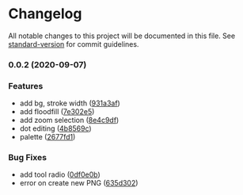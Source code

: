 # Changelog

All notable changes to this project will be documented in this file. See [standard-version](https://github.com/conventional-changelog/standard-version) for commit guidelines.

### 0.0.2 (2020-09-07)


### Features

* add bg, stroke width ([931a3af](https://github.com/hashrock/vscode-sprite-editor-extension/commit/931a3af4c87bdfd07a1e6e3e25fe8ce7ca42834e))
* add floodfill ([7e302e5](https://github.com/hashrock/vscode-sprite-editor-extension/commit/7e302e5e8557f19ea620ee3f9aa3485b7f649795))
* add zoom selection ([8e4c9df](https://github.com/hashrock/vscode-sprite-editor-extension/commit/8e4c9df7d1d9d6e23058377bb569f81f0c3a23eb))
* dot editing ([4b8569c](https://github.com/hashrock/vscode-sprite-editor-extension/commit/4b8569c54cf512ed93314191e1ed1dd04c4f2dfa))
* palette ([2677fd1](https://github.com/hashrock/vscode-sprite-editor-extension/commit/2677fd1dbe798c0083b73a16254693598144dfca))


### Bug Fixes

* add tool radio ([0df0e0b](https://github.com/hashrock/vscode-sprite-editor-extension/commit/0df0e0b7cee0852a43208b4c6cd453dbc9bb4397))
* error on create new PNG ([635d302](https://github.com/hashrock/vscode-sprite-editor-extension/commit/635d30262ef7ff800461cd89d9535ac94b74f000))

